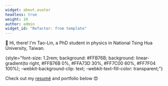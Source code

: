 ```yaml
---
widget: about.avatar
headless: true
weight: 10
author: admin
widget_id: "Refactor: from template"
---
```

👋 Hi, there! I'm Tao-Lin, a PhD student in physics in National Tsing Hua University, Taiwan.

{style="font-size: 1.2rem; background: #FFB76B; background: linear-gradient(to right, #FFB76B 0%, #FFA73D 30%, #FF7C00 60%, #FF7F04 100%); -webkit-background-clip: text; -webkit-text-fill-color: transparent;"}

Check out my [resumé](/about/) and portfolio below 😍